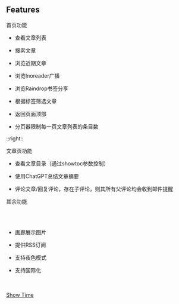 ## Features

<div class="text-sm">

<mdi-home />首页功能

  - 查看文章列表

  - 搜索文章

  - 浏览近期文章

  - 浏览Inoreader广播

  - 浏览Raindrop书签分享

  - 根据标签筛选文章

  - 返回页面顶部

  - 分页器限制每一页文章列表的条目数

</div>

::right::

<div class="text-sm">

<mdi-Post />文章页功能

  - 查看文章目录（通过showtoc参数控制）

  - 使用ChatGPT<logos-openai-icon />总结文章摘要

  - 评论文章/回复评论，存在子评论，则其所有父评论均会收到邮件提醒


<mdi-DotsHorizontal />其余功能

<br/>
<br/>

- <mdi-ImageArea />画廊展示图片

- <mdi-Rss />提供RSS订阅

- <mdi-Brightness4 />支持夜色模式

- <mdi-Translate />支持国际化

<br/>
<br/>

<div class="text-base text-center">
  <a href="https://demo.njxzc.top" class="border border-solid p-2 rounded" target="_blank">Show Time</a> <mdi-HandPointingLeft />
</div>

</div>
